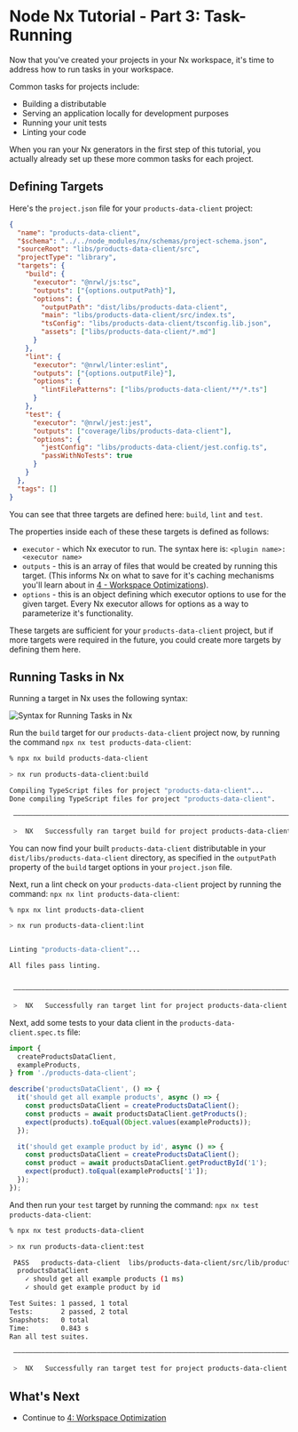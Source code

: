 # Node Nx Tutorial - Part 3: Task-Running

Now that you've created your projects in your Nx workspace, it's time to address how to run tasks in your workspace.

Common tasks for projects include:

- Building a distributable
- Serving an application locally for development purposes
- Running your unit tests
- Linting your code

When you ran your Nx generators in the first step of this tutorial, you actually already set up these more common tasks for each project.

## Defining Targets

Here's the `project.json` file for your `products-data-client` project:

```json {% fileName="libs/products-data-client/project.json" %}
{
  "name": "products-data-client",
  "$schema": "../../node_modules/nx/schemas/project-schema.json",
  "sourceRoot": "libs/products-data-client/src",
  "projectType": "library",
  "targets": {
    "build": {
      "executor": "@nrwl/js:tsc",
      "outputs": ["{options.outputPath}"],
      "options": {
        "outputPath": "dist/libs/products-data-client",
        "main": "libs/products-data-client/src/index.ts",
        "tsConfig": "libs/products-data-client/tsconfig.lib.json",
        "assets": ["libs/products-data-client/*.md"]
      }
    },
    "lint": {
      "executor": "@nrwl/linter:eslint",
      "outputs": ["{options.outputFile}"],
      "options": {
        "lintFilePatterns": ["libs/products-data-client/**/*.ts"]
      }
    },
    "test": {
      "executor": "@nrwl/jest:jest",
      "outputs": ["coverage/libs/products-data-client"],
      "options": {
        "jestConfig": "libs/products-data-client/jest.config.ts",
        "passWithNoTests": true
      }
    }
  },
  "tags": []
}
```

You can see that three targets are defined here: `build`, `lint` and `test`.

The properties inside each of these these targets is defined as follows:

- `executor` - which Nx executor to run. The syntax here is: `<plugin name>:<executor name>`
- `outputs` - this is an array of files that would be created by running this target. (This informs Nx on what to save for it's caching mechanisms you'll learn about in [4 - Workspace Optimizations](/node-tutorial/4-workspace-optimization)).
- `options` - this is an object defining which executor options to use for the given target. Every Nx executor allows for options as a way to parameterize it's functionality.

These targets are sufficient for your `products-data-client` project, but if more targets were required in the future, you could create more targets by defining them here.

## Running Tasks in Nx

Running a target in Nx uses the following syntax:

![Syntax for Running Tasks in Nx](/shared/node-tutorial/run-target-syntax.png)

Run the `build` target for our `products-data-client` project now, by running the command `npx nx test products-data-client`:

```bash
% npx nx build products-data-client

> nx run products-data-client:build

Compiling TypeScript files for project "products-data-client"...
Done compiling TypeScript files for project "products-data-client".

 ———————————————————————————————————————————————————————————————————————————————————————————————

 >  NX   Successfully ran target build for project products-data-client (780ms)
```

You can now find your built `products-data-client` distributable in your `dist/libs/products-data-client` directory, as specified in the `outputPath` property of the `build` target options in your `project.json` file.

Next, run a lint check on your `products-data-client` project by running the command: `npx nx lint products-data-client`:

```bash
% npx nx lint products-data-client

> nx run products-data-client:lint


Linting "products-data-client"...

All files pass linting.


 ———————————————————————————————————————————————————————————————————————————————————————————————

 >  NX   Successfully ran target lint for project products-data-client (777ms)
```

Next, add some tests to your data client in the `products-data-client.spec.ts` file:

```typescript {% fileName="libs/products-data-client/src/lib/products-data-client.spec.ts" %}
import {
  createProductsDataClient,
  exampleProducts,
} from './products-data-client';

describe('productsDataClient', () => {
  it('should get all example products', async () => {
    const productsDataClient = createProductsDataClient();
    const products = await productsDataClient.getProducts();
    expect(products).toEqual(Object.values(exampleProducts));
  });

  it('should get example product by id', async () => {
    const productsDataClient = createProductsDataClient();
    const product = await productsDataClient.getProductById('1');
    expect(product).toEqual(exampleProducts['1']);
  });
});
```

And then run your `test` target by running the command: `npx nx test products-data-client`:

```bash
% npx nx test products-data-client

> nx run products-data-client:test

 PASS   products-data-client  libs/products-data-client/src/lib/products-data-client.spec.ts
  productsDataClient
    ✓ should get all example products (1 ms)
    ✓ should get example product by id

Test Suites: 1 passed, 1 total
Tests:       2 passed, 2 total
Snapshots:   0 total
Time:        0.843 s
Ran all test suites.

 ———————————————————————————————————————————————————————————————————————————————————————————————

 >  NX   Successfully ran target test for project products-data-client (2s)
```

## What's Next

- Continue to [4: Workspace Optimization](/node-tutorial/4-workspace-optimization)
